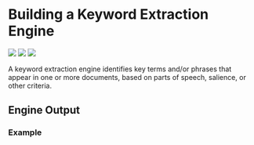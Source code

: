 # Building a Keyword Extraction Engine

![](badge/API/Partial/yellow)
![](badge/Search/No/red)
![](badge/UI/No/red)

A keyword extraction engine identifies key terms and/or phrases that appear in one or more documents, based on parts of speech, salience, or other criteria.

<!--TODO: Add additional sections-->

<!-- TODO
### Engine Manifest

[](manifest.example.json ':include :type=code json')
-->

## Engine Output

### Example

[](vtn-standard.example.json ':include :type=code json')
